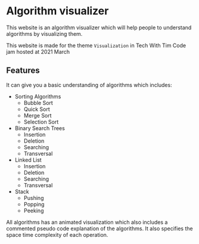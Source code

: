 # Algorithm visualizer
This website is an algorithm visualizer which will help
people to understand algorithms by visualizing them. 

This website is made for the theme `Visualization` in Tech With Tim Code jam hosted at 2021 March

## Features
It can give you a basic understanding of algorithms
which includes:

* Sorting Algorithms
  * Bubble Sort
  * Quick Sort
  * Merge Sort
  * Selection Sort
* Binary Search Trees
  * Insertion
  * Deletion
  * Searching
  * Transversal
 * Linked List
   * Insertion
   * Deletion
   * Searching
   * Transversal
 * Stack
   * Pushing
   * Popping
   * Peeking

All algorithms has an animated visualization which also includes a commented pseudo code explanation of the algorithms. It also specifies the space time complexity of each operation.
